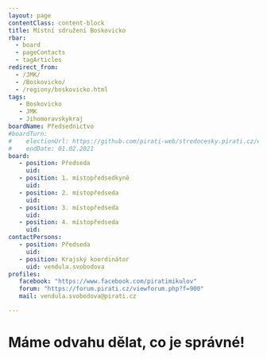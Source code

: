 ```yaml
---
layout: page
contentClass: content-block
title: Místní sdružení Boskovicko
rbar:
  - board
  - pageContacts
  - tagArticles
redirect_from:
  - /JMK/
  - /Boskovicko/
  - /regiony/boskovicko.html
tags:
   - Boskovicko
   - JMK
   - Jihomoravskykraj
boardName: Předsednictvo
#boardTurn:
#    electionUrl: https://github.com/pirati-web/stredocesky.pirati.cz/edit/master/kladno/index.md
#    endDate: 01.02.2021
board:
   - position: Předseda
     uid: 
   - position: 1. místopředsedkyně
     uid: 
   - position: 2. místopředseda
     uid: 
   - position: 3. místopředseda
     uid: 
   - position: 4. místopředseda
     uid: 
contactPersons:
   - position: Předseda
     uid: 
   - position: Krajský koordinátor
     uid: vendula.svobodova
profiles:
   facebook: "https://www.facebook.com/piratimikulov"
   forum: "https://forum.pirati.cz/viewforum.php?f=900"
   mail: vendula.svobodova@pirati.cz

---
```


# Máme odvahu dělat, co je správné!
